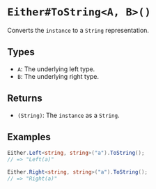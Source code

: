 # `Either#ToString<A, B>()`

Converts the `instance` to a `String` representation.

## Types

* `A`: The underlying left type.
* `B`: The underlying right type.

## Returns

* `(String)`: The `instance` as a `String`.

## Examples

```csharp
Either.Left<string, string>("a").ToString();
// => "Left(a)"

Either.Right<string, string>("a").ToString();
// => "Right(a)"
```
